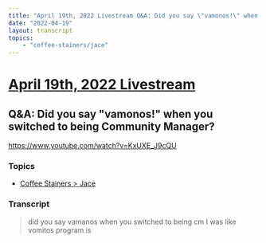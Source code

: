 ```yaml
---
title: "April 19th, 2022 Livestream Q&A: Did you say \"vamonos!\" when you switched to being Community Manager?"
date: "2022-04-19"
layout: transcript
topics:
    - "coffee-stainers/jace"
---
```

# [April 19th, 2022 Livestream](../2022-04-19.md)
## Q&A: Did you say "vamonos!" when you switched to being Community Manager?
https://www.youtube.com/watch?v=KxUXE_J9cQU

### Topics
* [Coffee Stainers > Jace](../topics/coffee-stainers/jace.md)

### Transcript

> did you say vamanos when you switched to being cm I was like vomitos program is
